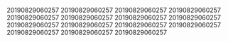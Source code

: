20190829060257
20190829060257
20190829060257
20190829060257
20190829060257
20190829060257
20190829060257
20190829060257
20190829060257
20190829060257
20190829060257
20190829060257
20190829060257
20190829060257
20190829060257
